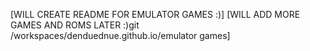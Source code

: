 [WILL CREATE README FOR EMULATOR GAMES :)]
[WILL ADD MORE GAMES AND ROMS LATER :)git /workspaces/denduednue.github.io/emulator games]